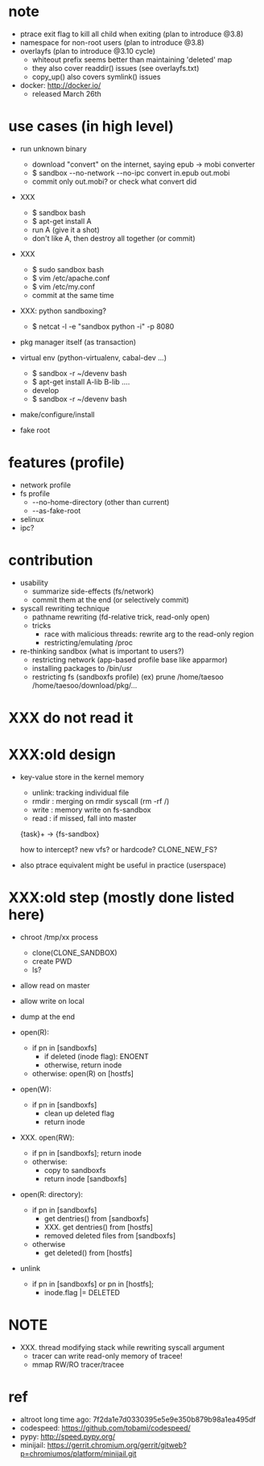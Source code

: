 # note
 - ptrace exit flag to kill all child when exiting (plan to introduce @3.8)
 - namespace for non-root users (plan to introduce @3.8)
 - overlayfs (plan to introduce @3.10 cycle)
   - whiteout prefix seems better than maintaining 'deleted' map
   - they also cover readdir() issues (see overlayfs.txt)
   - copy_up() also covers symlink() issues
 - docker: http://docker.io/
   - released March 26th
 
# use cases (in high level)
 - run unknown binary
   - download "convert" on the internet, saying epub -> mobi converter
   - $ sandbox --no-network --no-ipc convert in.epub out.mobi
   - commit only out.mobi? or check what convert did

 - XXX
   - $ sandbox bash
   - $ apt-get install A
   - run A (give it a shot)
   - don't like A, then destroy all together (or commit)

 - XXX
   - $ sudo sandbox bash
   - $ vim /etc/apache.conf
   - $ vim /etc/my.conf
   - commit at the same time

 - XXX: python sandboxing?
   - $ netcat -l -e "sandbox python -i" -p 8080

 - pkg manager itself (as transaction)

 - virtual env (python-virtualenv, cabal-dev ...)
   - $ sandbox -r ~/devenv bash
   - $ apt-get install A-lib B-lib ....
   - develop
   - $ sandbox -r ~/devenv bash

 - make/configure/install
 - fake root
 
# features (profile)
 - network profile
 - fs profile
   - --no-home-directory (other than current)
   - --as-fake-root
 - selinux
 - ipc?

# contribution
 - usability
   - summarize side-effects (fs/network)
   - commit them at the end (or selectively commit)
 - syscall rewriting technique
   - pathname rewriting (fd-relative trick, read-only open)
   - tricks
     - race with malicious threads: rewrite arg to the read-only region
     - restricting/emulating /proc
 - re-thinking sandbox (what is important to users?)
   - restricting network (app-based profile base like apparmor)
   - installing packages to /bin/usr
   - restricting fs (sandboxfs profile)
     (ex) prune /home/taesoo
                /home/taesoo/download/pkg/...

# XXX do not read it
# XXX:old design
 - key-value store in the kernel memory
   - unlink: tracking individual file
   - rmdir : merging on rmdir syscall (rm -rf /)
   - write : memory write on fs-sandbox
   - read  : if missed, fall into master

   {task}+ -> {fs-sandbox}

    how to intercept? new vfs? or hardcode?
    CLONE_NEW_FS?

 - also ptrace equivalent might be useful in practice (userspace)

# XXX:old step (mostly done listed here)
 - chroot /tmp/xx process
   - clone(CLONE_SANDBOX)
   - create PWD
   - ls?
 - allow read on master
 - allow write on local
 - dump at the end

 - open(R):
   - if pn in [sandboxfs]
     - if deleted (inode flag): ENOENT
     - otherwise, return inode
   - otherwise: open(R) on [hostfs]

 - open(W):
   - if pn in [sandboxfs]
     - clean up deleted flag
     - return inode

 - XXX. open(RW):
   - if pn in [sandboxfs]; return inode
   - otherwise:
     - copy to sandboxfs
     - return inode [sandboxfs]

 - open(R: directory):
   - if pn in [sandboxfs]
     - get dentries() from [sandboxfs]
     - XXX. get dentries() from [hostfs]
     - removed deleted files from [sandboxfs]
   - otherwise
     - get deleted() from [hostfs]

  - unlink
    - if pn in [sandboxfs] or pn in [hostfs];
      - inode.flag |= DELETED

# NOTE
 - XXX. thread modifying stack while rewriting syscall argument
   - tracer can write read-only memory of tracee!
   - mmap RW/RO tracer/tracee

# ref
  - altroot long time ago: 7f2da1e7d0330395e5e9e350b879b98a1ea495df
  - codespeed: https://github.com/tobami/codespeed/
  - pypy: http://speed.pypy.org/
  - minijail: https://gerrit.chromium.org/gerrit/gitweb?p=chromiumos/platform/minijail.git
